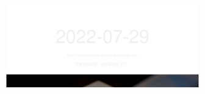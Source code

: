 <!-- [START DAILY SAYING] -->
<!-- Please keep comment here to allow auto update -->
<p align="center"><img src="assets/daily-saying/2022-07-29.svg"/></p>
<!-- [END DAILY SAYING] -->

<!-- <p align="center">
<img alt="profile views" src="https://komarev.com/ghpvc/?username=bubkoo&color=brightgreen&style=flat-square&label=PROFILE+VIEWS" />
</p> -->
